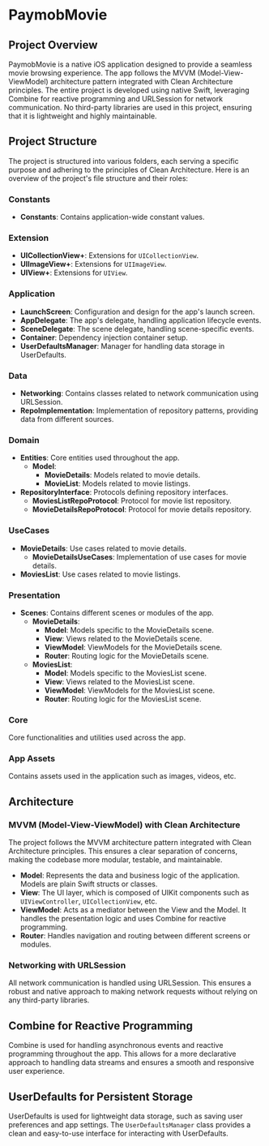 # PaymobMovie

## Project Overview
PaymobMovie is a native iOS application designed to provide a seamless movie browsing experience. The app follows the MVVM (Model-View-ViewModel) architecture pattern integrated with Clean Architecture principles. The entire project is developed using native Swift, leveraging Combine for reactive programming and URLSession for network communication. No third-party libraries are used in this project, ensuring that it is lightweight and highly maintainable.

## Project Structure
The project is structured into various folders, each serving a specific purpose and adhering to the principles of Clean Architecture. Here is an overview of the project's file structure and their roles:

### Constants
- **Constants**: Contains application-wide constant values.

### Extension
- **UICollectionView+**: Extensions for `UICollectionView`.
- **UIImageView+**: Extensions for `UIImageView`.
- **UIView+**: Extensions for `UIView`.

### Application
- **LaunchScreen**: Configuration and design for the app's launch screen.
- **AppDelegate**: The app's delegate, handling application lifecycle events.
- **SceneDelegate**: The scene delegate, handling scene-specific events.
- **Container**: Dependency injection container setup.
- **UserDefaultsManager**: Manager for handling data storage in UserDefaults.

### Data
- **Networking**: Contains classes related to network communication using URLSession.
- **RepoImplementation**: Implementation of repository patterns, providing data from different sources.

### Domain
- **Entities**: Core entities used throughout the app.
  - **Model**:
    - **MovieDetails**: Models related to movie details.
    - **MovieList**: Models related to movie listings.
- **RepositoryInterface**: Protocols defining repository interfaces.
  - **MoviesListRepoProtocol**: Protocol for movie list repository.
  - **MovieDetailsRepoProtocol**: Protocol for movie details repository.

### UseCases
- **MovieDetails**: Use cases related to movie details.
  - **MovieDetailsUseCases**: Implementation of use cases for movie details.
- **MoviesList**: Use cases related to movie listings.

### Presentation
- **Scenes**: Contains different scenes or modules of the app.
  - **MovieDetails**:
    - **Model**: Models specific to the MovieDetails scene.
    - **View**: Views related to the MovieDetails scene.
    - **ViewModel**: ViewModels for the MovieDetails scene.
    - **Router**: Routing logic for the MovieDetails scene.
  - **MoviesList**:
    - **Model**: Models specific to the MoviesList scene.
    - **View**: Views related to the MoviesList scene.
    - **ViewModel**: ViewModels for the MoviesList scene.
    - **Router**: Routing logic for the MoviesList scene.

### Core
Core functionalities and utilities used across the app.

### App Assets
Contains assets used in the application such as images, videos, etc.

## Architecture
### MVVM (Model-View-ViewModel) with Clean Architecture
The project follows the MVVM architecture pattern integrated with Clean Architecture principles. This ensures a clear separation of concerns, making the codebase more modular, testable, and maintainable.

- **Model**: Represents the data and business logic of the application. Models are plain Swift structs or classes.
- **View**: The UI layer, which is composed of UIKit components such as `UIViewController`, `UICollectionView`, etc.
- **ViewModel**: Acts as a mediator between the View and the Model. It handles the presentation logic and uses Combine for reactive programming.
- **Router**: Handles navigation and routing between different screens or modules.

### Networking with URLSession
All network communication is handled using URLSession. This ensures a robust and native approach to making network requests without relying on any third-party libraries.

## Combine for Reactive Programming
Combine is used for handling asynchronous events and reactive programming throughout the app. This allows for a more declarative approach to handling data streams and ensures a smooth and responsive user experience.

## UserDefaults for Persistent Storage
UserDefaults is used for lightweight data storage, such as saving user preferences and app settings. The `UserDefaultsManager` class provides a clean and easy-to-use interface for interacting with UserDefaults.
